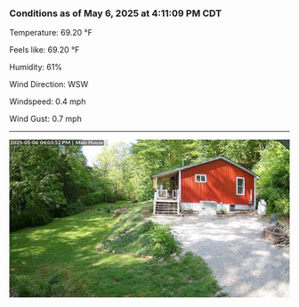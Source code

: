 ### Conditions as of May 6, 2025 at 4:11:09 PM CDT 

Temperature: 69.20 &deg;F

Feels like: 69.20 &deg;F

Humidity: 61%

Wind Direction: WSW

Windspeed: 0.4 mph

Wind Gust: 0.7 mph

---

<img src="./images/latest.jpeg"/>

